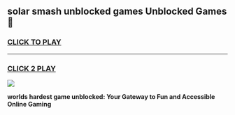 
## solar smash unblocked games Unblocked Games👋
<h3>
<a href="https://premium.freeplayer.one?title=solar_smash_unblocked_games&ref=16F">CLICK TO PLAY</a></h3>
<hr>

<h3>
<a href="https://premium.freeplayer.one?title=solar_smash_unblocked_games&ref=16F">CLICK 2 PLAY</a>
  
</h3>

<a href="https://premium.freeplayer.one?title=solar_smash_unblocked_games&ref=16F/"><img src="https://clearcache.store/games.png"></a>


**worlds hardest game unblocked: Your Gateway to Fun and Accessible Online Gaming**
